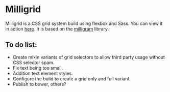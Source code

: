 # Milligrid

Milligrid is a CSS grid system build using flexbox and Sass. You can view it in action [here](http://bencoveney.github.io/Milligrid). It is based on the [milligram](https://github.com/milligram/milligram) library.

## To do list:

+ Create mixin variants of grid selectors to allow third party usage without CSS selector spam.
+ Fix text being too small.
+ Addition text element styles.
+ Configure the build to create a grid only and full variant.
+ Publish to bower, others?
